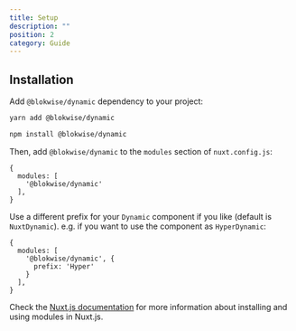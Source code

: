```yaml
---
title: Setup
description: ""
position: 2
category: Guide
---
```


## Installation

Add `@blokwise/dynamic` dependency to your project:

<code-group>
  <code-block label="Yarn" active>

```bash
yarn add @blokwise/dynamic
```

  </code-block>
  <code-block label="NPM">

```bash
npm install @blokwise/dynamic
```

  </code-block>
</code-group>

Then, add `@blokwise/dynamic` to the `modules` section of `nuxt.config.js`:

```js[nuxt.config.js]
{
  modules: [
    '@blokwise/dynamic'
  ],
}
```

Use a different prefix for your `Dynamic` component if you like (default is `NuxtDynamic`). e.g. if you want to use the component as `HyperDynamic`:

```js[nuxt.config.js]
{
  modules: [
    '@blokwise/dynamic', {
      prefix: 'Hyper'
    }
  ],
}
```

Check the [Nuxt.js documentation](https://nuxtjs.org/guides/configuration-glossary/configuration-modules) for more information about installing and using modules in Nuxt.js.
